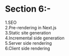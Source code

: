 # Section 6:-
1.SEO<br>
2.Pre-rendering in Next.js<br>
3.Static site generation<br>
4.Incremental side generation<br>
5.Server side rendering<br>
6.Client side rendering
